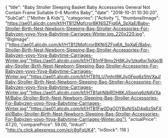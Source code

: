 {
	"title": "Baby Stroller Sleeping Basket Baby Accessories General Not Contain Frame Suitable 0-6 Months Baby",
	"date": "2018-10-31 10:30:20",
	"SubCat": ["Mother & Kids"],
	"categories": ["Activity "],
	"thumbnailImage": "https://ae01.alicdn.com/kf/HTB12MqfcrorBKNjSZFjq6A_SpXaE/Baby-Stroller-Birth-Nest-Newborn-Sleeping-Bag-Stroller-Accessories-For-Babyzen-yoyo-Yoya-Babytime-Carriages-Winter.jpg_220x220.jpg",
	"BigImage": ["https://ae01.alicdn.com/kf/HTB12MqfcrorBKNjSZFjq6A_SpXaE/Baby-Stroller-Birth-Nest-Newborn-Sleeping-Bag-Stroller-Accessories-For-Babyzen-yoyo-Yoya-Babytime-Carriages-Winter.jpg","https://ae01.alicdn.com/kf/HTB1n1FBmv2H8KJjy1zkq6xr7pXaj/Baby-Stroller-Birth-Nest-Newborn-Sleeping-Bag-Stroller-Accessories-For-Babyzen-yoyo-Yoya-Babytime-Carriages-Winter.jpg","https://ae01.alicdn.com/kf/HTB1tLU7mhrI8KJjy0Fpq6z5hVXaJ/Baby-Stroller-Birth-Nest-Newborn-Sleeping-Bag-Stroller-Accessories-For-Babyzen-yoyo-Yoya-Babytime-Carriages-Winter.jpg","https://ae01.alicdn.com/kf/HTB1ahNlbRDH8KJjSspnq6zNAVXaM/Baby-Stroller-Birth-Nest-Newborn-Sleeping-Bag-Stroller-Accessories-For-Babyzen-yoyo-Yoya-Babytime-Carriages-Winter.jpg","https://ae01.alicdn.com/kf/HTB1Fw0DgOOYBuNjSsD4q6zSkFXaV/Baby-Stroller-Birth-Nest-Newborn-Sleeping-Bag-Stroller-Accessories-For-Babyzen-yoyo-Yoya-Babytime-Carriages-Winter.jpg"],
	"actualPrice": 47.20,
	"comparePrice": 59.00,
	"linkurl": "http://s.click.aliexpress.com/e/c8gFqUK4",
	"inStock": 118
}
